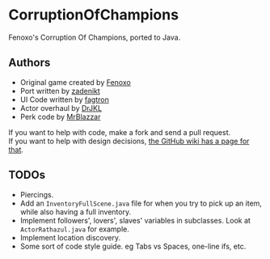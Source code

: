 CorruptionOfChampions
=====================

Fenoxo's Corruption Of Champions, ported to Java.

Authors
-------

 * Original game created by [Fenoxo](www.fenoxo.com)
 * Port written by [zadenikt](https://github.com/zadenikt)
 * UI Code written by [fagtron](https://github.com/fagtron)
 * Actor overhaul by [DrJKL](https://github.com/DrJKL)
 * Perk code by [MrBlazzar](https://github.com/MrBlazzar)

If you want to help with code, make a fork and send a pull request.  
If you want to help with design decisions, [the GitHub wiki has a page for that](https://github.com/zadenikt/CorruptionOfChampions/wiki/Design-Decisions-Discussion).

TODOs
-----

 * Piercings.
 * Add an `InventoryFullScene.java` file for when you try to pick up an item, while also having a full inventory.
 * Implement followers', lovers', slaves' variables in subclasses. Look at `ActorRathazul.java` for example.
 * Implement location discovery.
 * Some sort of code style guide. eg Tabs vs Spaces, one-line ifs, etc.
